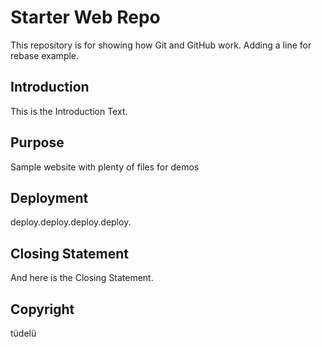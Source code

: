 # Starter Web Repo

This repository is for showing how Git and GitHub work.
Adding a line for rebase example.

## Introduction

This is the Introduction Text.

## Purpose

Sample website with plenty of files for demos

## Deployment

deploy.deploy.deploy.deploy.

## Closing Statement

And here is the Closing Statement.

## Copyright
tüdelü